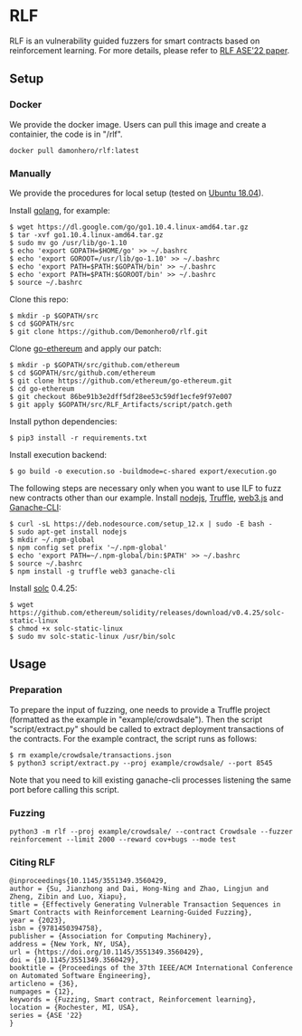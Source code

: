 # RLF

RLF is an vulnerability guided fuzzers for smart contracts based on reinforcement learning. For more details, please refer to [RLF ASE'22 paper](https://dl.acm.org/doi/abs/10.1145/3551349.3560429).

## Setup

### Docker

We provide the docker image. Users can pull this image and create a containier, the code is in "/rlf".
```
docker pull damonhero/rlf:latest
```



### Manually

We provide the procedures for local setup (tested on [Ubuntu 18.04](http://releases.ubuntu.com/18.04/)).

Install [golang](https://golang.org/), for example:
```
$ wget https://dl.google.com/go/go1.10.4.linux-amd64.tar.gz
$ tar -xvf go1.10.4.linux-amd64.tar.gz
$ sudo mv go /usr/lib/go-1.10
$ echo 'export GOPATH=$HOME/go' >> ~/.bashrc
$ echo 'export GOROOT=/usr/lib/go-1.10' >> ~/.bashrc
$ echo 'export PATH=$PATH:$GOPATH/bin' >> ~/.bashrc
$ echo 'export PATH=$PATH:$GOROOT/bin' >> ~/.bashrc
$ source ~/.bashrc
```

Clone this repo:
```
$ mkdir -p $GOPATH/src
$ cd $GOPATH/src
$ git clone https://github.com/Demonhero0/rlf.git
```

Clone [go-ethereum](https://geth.ethereum.org/) and apply our patch:
```
$ mkdir -p $GOPATH/src/github.com/ethereum
$ cd $GOPATH/src/github.com/ethereum
$ git clone https://github.com/ethereum/go-ethereum.git
$ cd go-ethereum
$ git checkout 86be91b3e2dff5df28ee53c59df1ecfe9f97e007
$ git apply $GOPATH/src/RLF_Artifacts/script/patch.geth
```

Install python dependencies:
```
$ pip3 install -r requirements.txt
```

Install execution backend:
```
$ go build -o execution.so -buildmode=c-shared export/execution.go
```

The following steps are necessary only when you want to use ILF to fuzz new contracts other than our example. Install [nodejs](https://nodejs.org/en/), [Truffle](https://www.trufflesuite.com/truffle), [web3.js](https://web3js.readthedocs.io/en/v1.2.4/) and [Ganache-CLI](https://github.com/trufflesuite/ganache-cli):
```
$ curl -sL https://deb.nodesource.com/setup_12.x | sudo -E bash -
$ sudo apt-get install nodejs
$ mkdir ~/.npm-global
$ npm config set prefix '~/.npm-global'
$ echo 'export PATH=~/.npm-global/bin:$PATH' >> ~/.bashrc
$ source ~/.bashrc
$ npm install -g truffle web3 ganache-cli
```

Install [solc](https://github.com/ethereum/solidity) 0.4.25:
```
$ wget https://github.com/ethereum/solidity/releases/download/v0.4.25/solc-static-linux
$ chmod +x solc-static-linux
$ sudo mv solc-static-linux /usr/bin/solc
```

## Usage

### Preparation

To prepare the input of fuzzing, one needs to provide a Truffle project (formatted as the example in "example/crowdsale"). Then the script "script/extract.py" should be called to extract deployment transactions of the contracts. For the example contract, the script runs as follows:

```
$ rm example/crowdsale/transactions.json
$ python3 script/extract.py --proj example/crowdsale/ --port 8545
```
Note that you need to kill existing ganache-cli processes listening the same port before calling this script.

### Fuzzing

```
python3 -m rlf --proj example/crowdsale/ --contract Crowdsale --fuzzer reinforcement --limit 2000 --reward cov+bugs --mode test
```

### Citing RLF
```
@inproceedings{10.1145/3551349.3560429,
author = {Su, Jianzhong and Dai, Hong-Ning and Zhao, Lingjun and Zheng, Zibin and Luo, Xiapu},
title = {Effectively Generating Vulnerable Transaction Sequences in Smart Contracts with Reinforcement Learning-Guided Fuzzing},
year = {2023},
isbn = {9781450394758},
publisher = {Association for Computing Machinery},
address = {New York, NY, USA},
url = {https://doi.org/10.1145/3551349.3560429},
doi = {10.1145/3551349.3560429},
booktitle = {Proceedings of the 37th IEEE/ACM International Conference on Automated Software Engineering},
articleno = {36},
numpages = {12},
keywords = {Fuzzing, Smart contract, Reinforcement learning},
location = {Rochester, MI, USA},
series = {ASE '22}
}
```
